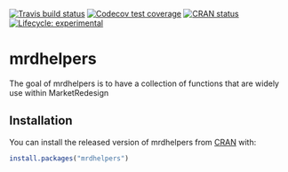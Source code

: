 
<!-- README.md is generated from README.Rmd. Please edit that file -->

[![Travis build
status](https://travis-ci.org/marketredesign/mrdhelpers.svg?branch=master)](https://travis-ci.org/marketredesign/mrdhelpers)
[![Codecov test
coverage](https://codecov.io/gh/marketredesign/mrdhelpers/branch/master/graph/badge.svg)](https://codecov.io/gh/marketredesign/mrdhelpers?branch=master)
[![CRAN
status](https://www.r-pkg.org/badges/version/mrdhelpers)](https://cran.r-project.org/package=mrdhelpers)
[![Lifecycle:
experimental](https://img.shields.io/badge/lifecycle-experimental-orange.svg)](https://www.tidyverse.org/lifecycle/#experimental)

# mrdhelpers

The goal of mrdhelpers is to have a collection of functions that are
widely use within MarketRedesign

## Installation

You can install the released version of mrdhelpers from
[CRAN](https://CRAN.R-project.org) with:

``` r
install.packages("mrdhelpers")
```
